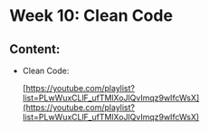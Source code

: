 # Week 10: Clean Code

## Content:

- Clean Code:
    
    [https://youtube.com/playlist?list=PLwWuxCLlF_ufTMlXoJlQvImqz9wIfcWsX](https://youtube.com/playlist?list=PLwWuxCLlF_ufTMlXoJlQvImqz9wIfcWsX)
    
  